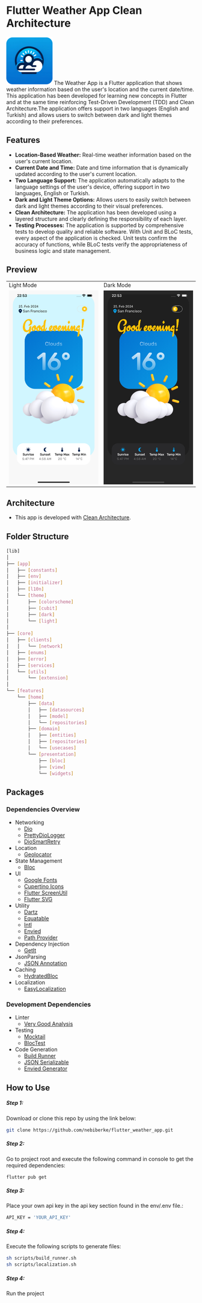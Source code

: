 # Flutter Weather App Clean Architecture

<img src="screenshots/weather_app_icon.png" width="123" height="128">
The Weather App is a Flutter application that shows weather information based on the user's location and the current date/time. This application has been developed for learning new concepts in Flutter and at the same time reinforcing Test-Driven Development (TDD) and Clean Architecture.The application offers support in two languages (English and Turkish) and allows users to switch between dark and light themes according to their preferences.

## Features

- **Location-Based Weather:** Real-time weather information based on the user's current location.
- **Current Date and Time:** Date and time information that is dynamically updated according to the user's current location.
- **Two Language Support:** The application automatically adapts to the language settings of the user's device, offering support in two languages, English or Turkish.
- **Dark and Light Theme Options:** Allows users to easily switch between dark and light themes according to their visual preferences.
- **Clean Architecture:** The application has been developed using a layered structure and clearly defining the responsibility of each layer.
- **Testing Processes:** The application is supported by comprehensive tests to develop quality and reliable software. With Unit and BLoC tests, every aspect of the application is checked. Unit tests confirm the accuracy of functions, while BLoC tests verify the appropriateness of business logic and state management.

## Preview

<table>
  <tr>
    <td>Light Mode</td>
    <td>Dark Mode</td>
  </tr>
  <tr>
     <td><img src="screenshots/light_screen.png"></td>
     <td><img src="screenshots/dark_screen.png"></td>
  </tr>
</table>

## Architecture

- This app is developed with [Clean Architecture](https://github.com/ResoCoder/flutter-tdd-clean-architecture-course#readme).

## Folder Structure

```sh
[lib]
│
├── [app]
│   ├── [constants]
│   ├── [env]
│   ├── [initializer]
│   ├── [l10n]
│   └── [theme]
│       ├── [colorscheme]
│       ├── [cubit]
│       ├── [dark]
│       └── [light]
│
├── [core]
│   ├── [clients]
│   │   └── [network]
│   ├── [enums]
│   ├── [error]
│   ├── [services]
│   └── [utils]
│       └── [extension]
│
└── [features]
    └── [home]
        ├── [data]
        │   ├── [datasources]
        │   ├── [model]
        │   └── [repositories]
        ├── [domain]
        │   ├── [entities]
        │   ├── [repositories]
        │   └── [usecases]
        └── [presentation]
            ├── [bloc]
            ├── [view]
            └── [widgets]
```

## Packages

### Dependencies Overview

- Networking
  - [Dio](https://pub.dev/packages/dio)
  - [PrettyDioLogger](https://pub.dev/packages/pretty_dio_logger)
  - [DioSmartRetry](https://pub.dev/packages/dio_smart_retry)
- Location
  - [Geolocator](https://pub.dev/packages/geolocator)
- State Management
  - [Bloc](https://pub.dev/packages/flutter_bloc)
- UI
  - [Google Fonts](https://pub.dev/packages/google_fonts)
  - [Cupertino Icons](https://pub.dev/packages/cupertino_icons)
  - [Flutter ScreenUtil](https://pub.dev/packages/flutter_screenutil)
  - [Flutter SVG](https://pub.dev/packages/flutter_svg)
- Utility
  - [Dartz](https://pub.dev/packages/dartz)
  - [Equatable](https://pub.dev/packages/equatable)
  - [Intl](https://pub.dev/packages/intl)
  - [Envied](https://pub.dev/packages/envied)
  - [Path Provider](https://pub.dev/packages/path_provider)
- Dependency Injection
  - [GetIt](https://pub.dev/packages/get_it)
- JsonParsing
  - [JSON Annotation](https://pub.dev/packages/json_annotation)
- Caching
  - [HydratedBloc](https://pub.dev/packages/hydrated_bloc)
- Localization
  - [EasyLocalization](https://pub.dev/packages/easy_localization)

### Development Dependencies

- Linter
  - [Very Good Analysis](https://pub.dev/packages/very_good_analysis)
- Testing
  - [Mocktail](https://pub.dev/packages/mocktail)
  - [BlocTest](https://pub.dev/packages/bloc_test)
- Code Generation
  - [Build Runner](https://pub.dev/packages/build_runner)
  - [JSON Serializable](https://pub.dev/packages/json_serializable)
  - [Envied Generator](https://pub.dev/packages/envied_generator)

## How to Use

##### Step 1:

Download or clone this repo by using the link below:

```sh
git clone https://github.com/nebiberke/flutter_weather_app.git
```

##### Step 2:

Go to project root and execute the following command in console to get the required dependencies:

```sh
flutter pub get
```

##### Step 3:

Place your own api key in the api key section found in the env/.env file.:

```sh
API_KEY = 'YOUR_API_KEY'
```

##### Step 4:

Execute the following scripts to generate files:

```sh
sh scripts/build_runner.sh
sh scripts/localization.sh
```

##### Step 4:

Run the project
